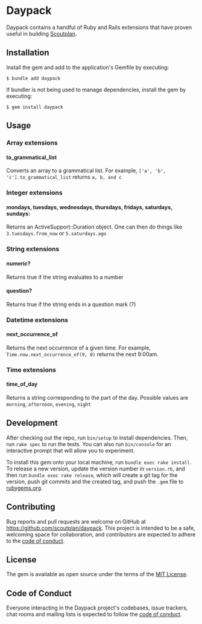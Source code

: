 # Daypack

Daypack contains a handful of Ruby and Rails extensions that have proven useful in building [Scoutplan](https://github.com/scoutplan/scoutplan).

## Installation

Install the gem and add to the application's Gemfile by executing:

    $ bundle add daypack

If bundler is not being used to manage dependencies, install the gem by executing:

    $ gem install daypack

## Usage

### Array extensions
#### to_grammatical_list

Converts an array to a grammatical list. For example, `['a', 'b', 'c'].to_grammatical_list` returns `a, b, and c`

### Integer extensions
#### mondays, tuesdays, wednesdays, thursdays, fridays, saturdays, sundays:

Returns an ActiveSupport::Duration object. One can then do things like `3.tuesdays.from_now` or `5.saturdays.ago`

### String extensions

#### numeric?

Returns true if the string evaluates to a number

#### question?

Returns true if the string ends in a question mark (?)

### Datetime extensions

#### next_occurrence_of

Returns the next occurrence of a given time. For example, `Time.now.next_occurrence_of(9, 0)` returns the next 9:00am.

### Time extensions

#### time_of_day

Returns a string corresponding to the part of the day. Possible values are `morning`, `afternoon`, `evening`, `night`

## Development

After checking out the repo, run `bin/setup` to install dependencies. Then, run `rake spec` to run the tests. You can also run `bin/console` for an interactive prompt that will allow you to experiment.

To install this gem onto your local machine, run `bundle exec rake install`. To release a new version, update the version number in `version.rb`, and then run `bundle exec rake release`, which will create a git tag for the version, push git commits and the created tag, and push the `.gem` file to [rubygems.org](https://rubygems.org).

## Contributing

Bug reports and pull requests are welcome on GitHub at https://github.com/scoutplan/daypack. This project is intended to be a safe, welcoming space for collaboration, and contributors are expected to adhere to the [code of conduct](https://github.com/scoutplan/daypack/blob/master/CODE_OF_CONDUCT.md).

## License

The gem is available as open source under the terms of the [MIT License](https://opensource.org/licenses/MIT).

## Code of Conduct

Everyone interacting in the Daypack project's codebases, issue trackers, chat rooms and mailing lists is expected to follow the [code of conduct](https://github.com/scoutplan/daypack/blob/master/CODE_OF_CONDUCT.md).
